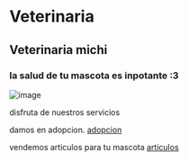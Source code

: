 
# Veterinaria

## Veterinaria michi

### la salud de tu mascota es inpotante :3 

![image](https://user-images.githubusercontent.com/100097825/162327496-b24ba047-a787-4fa8-8a60-d1b279b7ad2c.png)

disfruta de nuestros servicios

damos en adopcion.
[adopcion](Adopción.md)

vendemos articulos para tu mascota
[articulos](Artículos.md)







